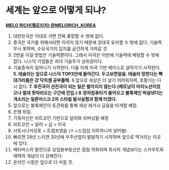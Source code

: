 # 세계는 앞으로 어떻게 되냐?

**[MELO RICH\(멜로리치\)  @MELORICH_KOREA](https://twitter.com/MELORICH_KOREA)**


1. 대한민국은 이대로 가면 진짜 좆망할 수 밖에 없다.
2. 중국은 국가를 위해서라면 아끼지 않기 때문에 강대국 유지할 수 밖에 없다. 기술력 무시 못하며, 수요국가의 입지를 굳건하게 가져갈 것
3. 2번을 이길 방법은 기술력뿐이다. 그래서 미국은 이번에 기술력에 베팅할 수 밖에 없다. 나스닥 기업들은 죄다 기술주가 상위권이다.
4. 기술종속이 일어나기 시작한다. 다들 이제 미국 기반 베이스로 살아가기 시작한다.
**5. 테슬라는 앞으로 나스닥 TOP3안에 들어간다. 두고보면알음. 테슬라 망한다는 빡대가리들은 걍 닥치셈 공부를해.**
6.앞으로 세상은 더 살기 어려워지며, 호황기는 다시 없다.
**7. 후진국이 선진국이 되는 일은 벌어지지 않는다.(베트남이 마지노선이었으나 절대 못따라오는 구간에 진입.)**
**8.양자컴퓨터가 들어오고 블록체인 박살낸다는 개소리는 일론머스크 2차 스타쉽 발사실험과 함께 터졌다.** 
9. 앞으로는 블록체인이 토큰화를 통해 세상 레거시 금융을 타개할 예정.
10. 은행 뒤짐.
11. 기축자산은 비트코인 기반으로 달러와 리버싱될 예정
12. 비트코인 = 달러 = 금 = 미국 
13. 사토시나카모토 = 트럼프였음 (ㅈㅅ드립임 지루하니까 넣어봄)
14. 빠르면 28년 느리면 30년에 우주산업이 발달하기 시작하며 앞으로 먹거리는 이곳에 있다.
15. 메타버스의 발전으로 상업용부동산은 점점 악화되며 회사의 개념보다는 스카우트와 재택의 개념이 더 강해진다.
16. 온라인 시장은 앞으로 더 커질 것.
